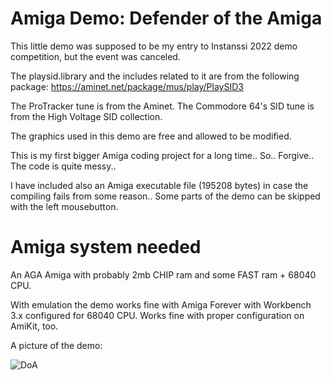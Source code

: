 # Amiga Demo: Defender of the Amiga
This little demo was supposed to be my entry to Instanssi 2022 demo competition, but the event was canceled.

The playsid.library and the includes related to it are from the following package:
https://aminet.net/package/mus/play/PlaySID3

The ProTracker tune is from the Aminet.
The Commodore 64's SID tune is from the High Voltage SID collection.

The graphics used in this demo are free and allowed to be modified.

This is my first bigger Amiga coding project for a long time.. So.. Forgive.. The code is quite messy..

I have included also an Amiga executable file (195208 bytes) in case the compiling fails from some reason.. Some parts of the demo can be skipped with the left mousebutton.

# Amiga system needed

An AGA Amiga with probably 2mb CHIP ram and some FAST ram + 68040 CPU.

With emulation the demo works fine with Amiga Forever with Workbench 3.x configured for 68040 CPU. Works fine with proper configuration on AmiKit, too.


A picture of the demo:

![DoA](https://user-images.githubusercontent.com/61118857/158078846-f898935f-8d35-4576-8aa6-7936b896ebb0.jpg)


